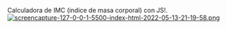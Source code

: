 Calculadora  de IMC (indice de masa corporal) con JS!. 
[![screencapture-127-0-0-1-5500-index-html-2022-05-13-21-19-58.png](https://i.postimg.cc/T2zrdb4k/screencapture-127-0-0-1-5500-index-html-2022-05-13-21-19-58.png)](https://postimg.cc/14KgM8P6)
